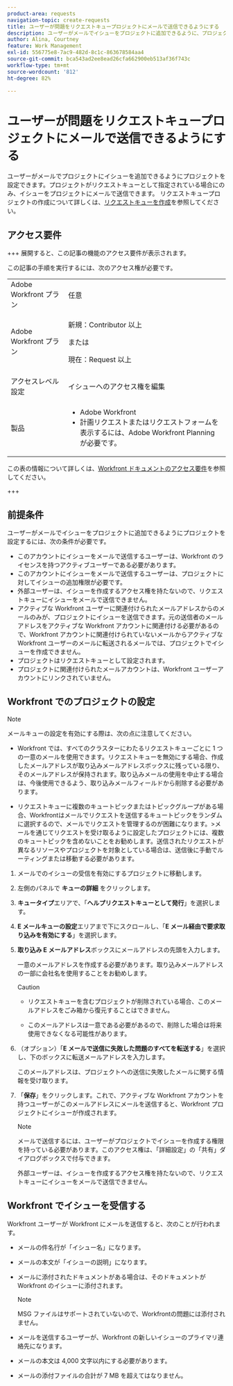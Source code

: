 ```yaml
---
product-area: requests
navigation-topic: create-requests
title: ユーザーが問題をリクエストキュープロジェクトにメールで送信できるようにする
description: ユーザーがメールでイシューをプロジェクトに追加できるように、プロジェクトを設定できます。
author: Alina, Courtney
feature: Work Management
exl-id: 556775e8-7ac9-482d-8c1c-863678584aa4
source-git-commit: bca543ad2ee8ead26cfa662900eb513af36f743c
workflow-type: tm+mt
source-wordcount: '812'
ht-degree: 82%

---
```


# ユーザーが問題をリクエストキュープロジェクトにメールで送信できるようにする

<!-- Audited: 4/2025 -->

<!--
<p style="color: #ff1493;" data-mc-conditions="QuicksilverOrClassic.Draft mode">(NOTE:&nbsp;When updating POP account information here, also update information in these articles: Allowing users to reply to email notifications, Configuring Email Notifications, Understanding the Queue Details Tab in a Project )</p>
-->

ユーザーがメールでプロジェクトにイシューを追加できるようにプロジェクトを設定できます。プロジェクトがリクエストキューとして指定されている場合にのみ、イシューをプロジェクトにメールで送信できます。 リクエストキュープロジェクトの作成について詳しくは、[リクエストキューを作成](../../../manage-work/requests/create-and-manage-request-queues/create-request-queue.md)を参照してください。

## アクセス要件

+++ 展開すると、この記事の機能のアクセス要件が表示されます。

この記事の手順を実行するには、次のアクセス権が必要です。

<table style="table-layout:auto"> 
 <col> 
 <col> 
 <tbody> 
  <tr> 
   <td role="rowheader">Adobe Workfront プラン</td> 
   <td> <p>任意 </p> </td> 
  </tr> 
  <tr> 
   <td role="rowheader">Adobe Workfront プラン</td> 
   <td> <p>新規：Contributor 以上</p>
   または
   <p>現在：Request 以上</p>
    </td> 
  </tr> 
  <tr> 
   <td role="rowheader">アクセスレベル設定</td> 
   <td> <p>イシューへのアクセス権を編集</p>  </td> 
  </tr> 
  <tr> 
   <td role="rowheader"> 製品</td> 
   <td> <ul><li>Adobe Workfront</li><li>計画リクエストまたはリクエストフォームを表示するには、Adobe Workfront Planning が必要です。</td> 
  </tr> 
 </tbody> 
</table>

この表の情報について詳しくは、[Workfront ドキュメントのアクセス要件](/help/quicksilver/administration-and-setup/add-users/access-levels-and-object-permissions/access-level-requirements-in-documentation.md)を参照してください。

+++

## 前提条件

ユーザーがメールでイシューをプロジェクトに追加できるようにプロジェクトを設定するには、次の条件が必要です。

* このアカウントにイシューをメールで送信するユーザーは、Workfront のライセンスを持つアクティブユーザーである必要があります。
* このアカウントにイシューをメールで送信するユーザーは、プロジェクトに対してイシューの追加権限が必要です。
* 外部ユーザーは、イシューを作成するアクセス権を持たないので、リクエストキューにイシューをメールで送信できません。
* アクティブな Workfront ユーザーに関連付けられたメールアドレスからのメールのみが、プロジェクトにイシューを送信できます。元の送信者のメールアドレスをアクティブな Workfront アカウントに関連付ける必要があるので、Workfront アカウントに関連付けられていないメールからアクティブな Workfront ユーザーのメールに転送されるメールでは、プロジェクトでイシューを作成できません。
* プロジェクトはリクエストキューとして設定されます。
* プロジェクトに関連付けられたメールアカウントは、Workfront ユーザーアカウントにリンクされていません。

## Workfront でのプロジェクトの設定

>[!NOTE]
>
>メールキューの設定を有効にする際は、次の点に注意してください。
>
>* Workfront では、すべてのクラスターにわたるリクエストキューごとに 1 つの一意のメールを使用できます。リクエストキューを無効にする場合、作成したメールアドレスが取り込みメールアドレスボックスに残っている限り、そのメールアドレスが保持されます。取り込みメールの使用を中止する場合は、今後使用できるよう、取り込みメールフィールドから削除する必要があります。
>
>* リクエストキューに複数のキュートピックまたはトピックグループがある場合、Workfrontはメールでリクエストを送信するキュートピックをランダムに選択するので、メールでリクエストを管理するのが困難になります。
>  &#x200B;>メールを通じてリクエストを受け取るように設定したプロジェクトには、複数のキュートピックを含めないことをお勧めします。送信されたリクエストが異なるリソースやプロジェクトを対象としている場合は、送信後に手動でルーティングまたは移動する必要があります。

1. メールでのイシューの受信を有効にするプロジェクトに移動します。
1. 左側のパネルで **キューの詳細** をクリックします。
1. **キュータイプ**&#x200B;エリアで、「**ヘルプリクエストキューとして発行**」を選択します。

1. **E メールキューの設定**&#x200B;エリアまで下にスクロールし、「**E メール経由で要求取り込みを有効にする**」を選択します。

1. **取り込み E メールアドレス**&#x200B;ボックスにメールアドレスの先頭を入力します。

   一意のメールアドレスを作成する必要があります。取り込みメールアドレスの一部に会社名を使用することをお勧めします。

   >[!CAUTION]
   >
   >* リクエストキューを含むプロジェクトが削除されている場合、このメールアドレスをごみ箱から復元することはできません。
   >
   >* このメールアドレスは一意である必要があるので、削除した場合は将来使用できなくなる可能性があります。
   <!--
   >This was the case previously, but it's not working this way anymore, since August 2022: * Emails forwarded to this email address are not added as issues to the project in&nbsp;Workfront. Only emails created from this email address are added as issues.
   -->

1. （オプション）「**E メールで送信に失敗した問題のすべてを転送する**」を選択し、下のボックスに転送メールアドレスを入力します。

   このメールアドレスは、プロジェクトへの送信に失敗したメールに関する情報を受け取ります。

1. 「**保存**」をクリックします。これで、アクティブな Workfront アカウントを持つユーザーがこのメールアドレスにメールを送信すると、Workfront プロジェクトにイシューが作成されます。

   >[!NOTE]
   >
   >メールで送信するには、ユーザーがプロジェクトでイシューを作成する権限を持っている必要があります。このアクセス権は、「詳細設定」の「共有」ダイアログボックスで付与できます。
   >
   >外部ユーザーは、イシューを作成するアクセス権を持たないので、リクエストキューにイシューをメールで送信できません。

## Workfront でイシューを受信する

Workfront ユーザーが Workfront にメールを送信すると、次のことが行われます。

* メールの件名行が「イシュー名」になります。
* メールの本文が「イシューの説明」になります。
* メールに添付されたドキュメントがある場合は、そのドキュメントが Workfront のイシューに添付されます。

  >[!NOTE]
  >
  > MSG ファイルはサポートされていないので、Workfrontの問題には添付されません。

* メールを送信するユーザーが、Workfront の新しいイシューのプライマリ連絡先になります。
* メールの本文は 4,000 文字以内にする必要があります。
* メールの添付ファイルの合計が 7 MB を超えてはなりません。
